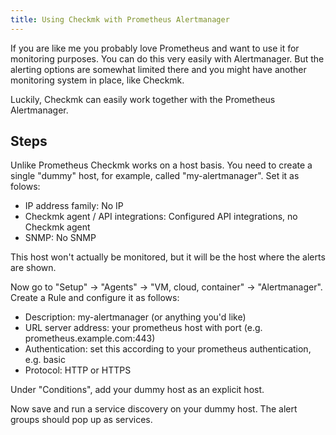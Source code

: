```yaml
---
title: Using Checkmk with Prometheus Alertmanager
---
```


If you are like me you probably love Prometheus and want to use it for monitoring purposes. You can do this very easily with Alertmanager. But the alerting options are somewhat limited there and you might have another monitoring system in place, like Checkmk.

Luckily, Checkmk can easily work together with the Prometheus Alertmanager.

## Steps

Unlike Prometheus Checkmk works on a host basis. You need to create a single "dummy" host, for example, called "my-alertmanager". Set it as folows:

- IP address family: No IP
- Checkmk agent / API integrations: Configured API integrations, no Checkmk agent
- SNMP: No SNMP

This host won't actually be monitored, but it will be the host where the alerts are shown.

Now go to "Setup" -> "Agents" -> "VM, cloud, container" -> "Alertmanager". Create a Rule and configure it as follows:

- Description: my-alertmanager (or anything you'd like)
- URL server address: your prometheus host with port (e.g. prometheus.example.com:443)
- Authentication: set this according to your prometheus authentication, e.g. basic
- Protocol: HTTP or HTTPS

Under "Conditions", add your dummy host as an explicit host.

Now save and run a service discovery on your dummy host. The alert groups should pop up as services.
